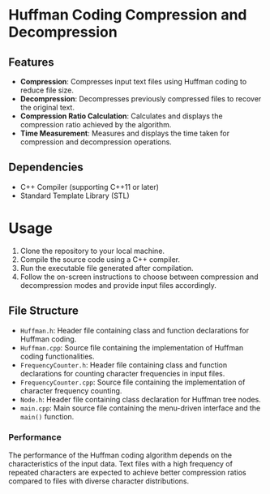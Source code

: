 # Huffman Coding Compression and Decompression

## Features

- **Compression**: Compresses input text files using Huffman coding to reduce file size.
- **Decompression**: Decompresses previously compressed files to recover the original text.
- **Compression Ratio Calculation**: Calculates and displays the compression ratio achieved by the algorithm.
- **Time Measurement**: Measures and displays the time taken for compression and decompression operations.

## Dependencies

- C++ Compiler (supporting C++11 or later)
- Standard Template Library (STL)

# Usage

1. Clone the repository to your local machine.
2. Compile the source code using a C++ compiler.
3. Run the executable file generated after compilation.
4. Follow the on-screen instructions to choose between compression and decompression modes and provide input files accordingly.

## File Structure

- `Huffman.h`: Header file containing class and function declarations for Huffman coding.
- `Huffman.cpp`: Source file containing the implementation of Huffman coding functionalities.
- `FrequencyCounter.h`: Header file containing class and function declarations for counting character frequencies in input files.
- `FrequencyCounter.cpp`: Source file containing the implementation of character frequency counting.
- `Node.h`: Header file containing class declaration for Huffman tree nodes.
- `main.cpp`: Main source file containing the menu-driven interface and the `main()` function.

### Performance

The performance of the Huffman coding algorithm depends on the characteristics of the input data. Text files with a high frequency of repeated characters are expected to achieve better compression ratios compared to files with diverse character distributions.
